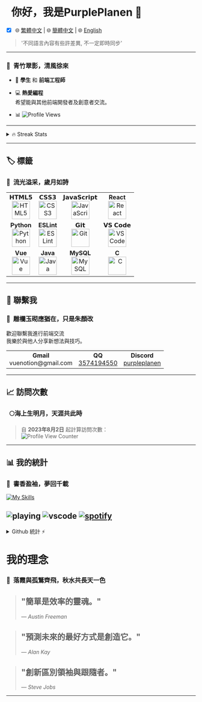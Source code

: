 # &nbsp;&nbsp;你好，我是PurplePlanen 👋

<!-- 語言選擇 -->
  - [x] 🌐 <a href="README.zh-TW.md">繁體中文</a> | 
  🌐 <a href="README.zh-CN.md">簡體中文</a> | 
  🌐 <a href="README.md">English</a>
> '不同語言內容有些許差異, 不一定即時同步'
---

### 🎋&nbsp;&nbsp;青竹翠影，清風徐來
- 🌱 **學生** 和 **前端工程師**
  
- 💻 **熱愛編程**  
  希望能與其他前端開發者及創意者交流。

- 📊 ![Profile Views](https://komarev.com/ghpvc/?username=PurplePlanen)  

---

<details>
<summary> 🔥 Streak Stats</summary>

 ### 🌟&nbsp;&nbsp;尋夢踏歌行，步步皆風景
  [![GitHub Streak](https://github-readme-streak-stats.herokuapp.com?user=PurplePlanen&theme=shades-of-purple&hide_border=true)](https://git.io/streak-stats)
</details>

---

## 🏷️ 標籤
### 🌸&nbsp;&nbsp;流光溢采，歲月如詩
<table>
  <tbody>
    <tr valign="top">
      <td align="center">
        <span>𝗛𝗧𝗠𝗟𝟱</span><br>
        <img height="48px" src="https://cdn.svgporn.com/logos/html-5.svg" alt="HTML5">
      </td>
      <td align="center">
        <span>𝗖𝗦𝗦𝟯</span><br>
        <img height="48px" src="https://cdn.svgporn.com/logos/css-3.svg" alt="CSS3">
      </td>
      <td align="center">
        <span>𝗝𝗮𝘃𝗮𝗦𝗰𝗿𝗶𝗽𝘁</span><br>
        <img height="48px" src="https://cdn.svgporn.com/logos/javascript.svg" alt="JavaScript">
      </td>
      <td align="center">
        <span><strong>React</strong></span><br>
        <img height="48px" src="https://cdn4.iconfinder.com/data/icons/logos-3/600/React.js_logo-512.png" alt="React">
      </td>
    </tr>
    <tr valign="top">
      <td align="center">
        <span><strong>Python</strong></span><br>
        <img height="48px" src="https://cdn4.iconfinder.com/data/icons/logos-and-brands/512/267_Python_logo-128.png" alt="Python">
      </td>
      <td align="center">
        <span><strong>ESLint</strong></span><br>
        <img height="48px" src="https://cdn.svgporn.com/logos/eslint.svg" alt="ESLint">
      </td>
      <td align="center">
        <span>𝗚𝗶𝘁</span><br>
        <img height="48px" src="https://cdn.svgporn.com/logos/git-icon.svg" alt="Git">
      </td>
      <td align="center">
        <span>𝗩𝗦 𝗖𝗼𝗱𝗲</span><br>
        <img height="48px" src="https://cdn.svgporn.com/logos/visual-studio-code.svg" alt="VS Code">
      </td>
    </tr>
    <tr valign="top">
      <td align="center">
        <span><strong>Vue</strong></span><br>
        <img height="48px" src="https://cdn.svgporn.com/logos/vue.svg" alt="Vue">
      </td>
      <td align="center">
        <span><strong>Java</strong></span><br>
        <img height="48px" src="https://www.vectorlogo.zone/logos/java/java-ar21.svg" alt="Java">
      </td>
      <td align="center">
        <span><strong>MySQL</strong></span><br>
        <img height="48px" src="https://www.vectorlogo.zone/logos/mysql/mysql-ar21.svg" alt="MySQL">
      </td>
      <td align="center">
        <span><strong>C</strong></span><br>
        <img height="48px" src="https://upload.wikimedia.org/wikipedia/commons/3/35/The_C_Programming_Language_logo.svg" alt="C">
      </td>
    </tr>
  </tbody>
</table>

---

## 📩 聯繫我
### 🎐&nbsp;&nbsp;雕欄玉砌應猶在，只是朱顏改
歡迎聯繫我進行前端交流<br>
我樂於與他人分享新想法與技巧。
<table>
  <tbody>
    <tr valign="top">
      <td align="center">
        <span><strong>Gmail</strong></span><br>
        vuenotion@gmail.com
      </td>
      <td align="center">
        <span><strong>QQ</strong></span><br>
        <a href="tencent://message/?uin=12345678">3574194550</a>
      </td>
      <td align="center">
        <span><strong>Discord</strong></span><br>
        <a href="https://discordapp.com/users/your-discord-id">purpleplanen</a>
      </td>
    </tr>
  </tbody>
</table>

---

## 📈 訪問次數
### &nbsp;&nbsp;🌕海上生明月，天涯共此時
> 自 **2023年8月2日** 起計算訪問次數：  
![Profile View Counter](https://count.getloli.com/get/@PurplePlanen.github.readme?theme=rule34)
---

## 📊 我的統計
### 📜&nbsp;&nbsp;書香盈袖，夢回千載

[![My Skills](https://skillicons.dev/icons?i=js,html,css,bash,c,devto,discord,git,github,gmail,idea,instagram,java,linkedin,notion,nodejs,npm,pnpm,postman,pycharm,py,stackoverflow,twitter,vscode,vue,webstorm,vite)](https://skillicons.dev)

![playing](https://nocache.advaith.workers.dev?url=https://img.shields.io/endpoint?url=https://dev.discordprofiles.me/api/badge/playing/276544649148235776)
![vscode](https://nocache.advaith.workers.dev?url=https://img.shields.io/endpoint?url=https://dev.discordprofiles.me/api/badge/vscode/276544649148235776)
[![spotify](https://nocache.advaith.workers.dev?url=https://img.shields.io/endpoint?url=https://dev.discordprofiles.me/api/badge/spotify/276544649148235776)](https://dev.discordprofiles.me/openspotify/276544649148235776)
---

<details>
  <summary>Github 統計 ⚡</summary>
  
  ### 🌙&nbsp;&nbsp;月影婆娑，琴心劍膽
  <a href="#">![Github stats](https://github-readme-stats.vercel.app/api?username=PurplePlanen&hide=stars,issues&theme=synthwave&count_private=true&show_icons=true&hide_border=true&line_height=20)</a>
  <a href="#">![Top Langs](https://github-readme-stats.vercel.app/api/top-langs/?username=PurplePlanen&layout=compact&theme=synthwave&count_private=true&hide_border=true)</a>
</details>

# 我的理念
### 🍁&nbsp;&nbsp;落霞與孤鶩齊飛，秋水共長天一色
> ## "簡單是效率的靈魂。"  
> *— Austin Freeman*

> ## "預測未來的最好方式是創造它。"  
> *— Alan Kay*

> ## "創新區別領袖與跟隨者。"  
> *— Steve Jobs*

***
